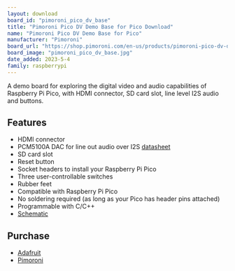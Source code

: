 ```yaml
---
layout: download
board_id: "pimoroni_pico_dv_base"
title: "Pimoroni Pico DV Demo Base for Pico Download"
name: "Pimoroni Pico DV Demo Base for Pico"
manufacturer: "Pimoroni"
board_url: "https://shop.pimoroni.com/en-us/products/pimoroni-pico-dv-demo-base"
board_image: "pimoroni_pico_dv_base.jpg"
date_added: 2023-5-4
family: raspberrypi
---
```


A demo board for exploring the digital video and audio capabilities of Raspberry Pi Pico, with 
HDMI connector, SD card slot, line level I2S audio and buttons.

## Features
- HDMI connector
- PCM5100A DAC for line out audio over I2S [datasheet](https://cdn.shopify.com/s/files/1/0174/1800/files/pcm5100a_617130f1-79f1-45ac-96bc-a3752b4afa59.pdf?v=1611151321)
- SD card slot
- Reset button
- Socket headers to install your Raspberry Pi Pico
- Three user-controllable switches
- Rubber feet
- Compatible with Raspberry Pi Pico
- No soldering required (as long as your Pico has header pins attached)
- Programmable with C/C++
- [Schematic](https://cdn.shopify.com/s/files/1/0174/1800/files/pico_dv_schematic.pdf?v=1636985340)

## Purchase
* [Adafruit](https://www.adafruit.com/product/5674)
* [Pimoroni](https://shop.pimoroni.com/en-us/products/pimoroni-pico-dv-demo-base)
